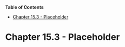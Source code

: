 <!-- START doctoc generated TOC please keep comment here to allow auto update -->
<!-- DON'T EDIT THIS SECTION, INSTEAD RE-RUN doctoc TO UPDATE -->
**Table of Contents**

- [Chapter 15.3 - Placeholder](#chapter-153---placeholder)

<!-- END doctoc generated TOC please keep comment here to allow auto update -->

# Chapter 15.3 - Placeholder

